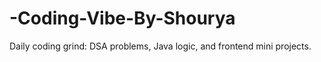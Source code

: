 # -Coding-Vibe-By-Shourya
Daily coding grind: DSA problems, Java logic, and frontend mini projects.
